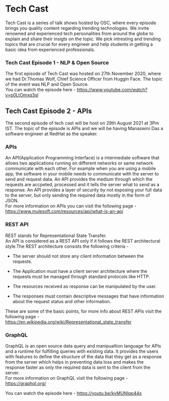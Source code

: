 # Tech Cast

Tech Cast is a series of talk shows hosted by OSC, where every episode brings you quality content regarding trending technologies. We invite renowned and experienced tech personalities from around the globe to explain and share their insigts on the topic. We pick intresting and trending topics that are crucial for every engineer and help students in getting a basic idea from experienced professionals.

### Tech Cast Episode 1 - NLP & Open Source

The first episode of Tech Cast was hosted on 27th November 2020, where we had Dr.Thomas Wolf, Chief Science Officer from Huggin Face. The topic of the event was NLP and Open Source.  
You can watch the episode here - https://www.youtube.com/watch?v=p0LtOmxq3sI

## Tech Cast Episode 2 - APIs

The second episode of tech cast will be host on 29th August 2021 at 3Pm IST. The topic of the episode is APIs and we will be having Manaswini Das a software engineer at RedHat as the speaker.

### APIs

An API(Application Programming Interface) is a intermediate software that allows two applications running on different networks or same network communicate with each other. For example when you are using a mobile app, the software in your mobile needs to communicate with the server to send and request data. An API provides the medium through which the requests are accpeted, processed and it tells the server what to send as a response. An API provides a layer of security by not exposing your full data to the server, but only sending the required data mostly in the form of JSON.  
For more information on APIs you can visit the following page - https://www.mulesoft.com/resources/api/what-is-an-api

### REST API

REST stands for Representational State Transfer.  
An API is considered as a REST API only if it follows the REST architectural style.The REST architecture consists the following criteria -  

*   The server should not store any client information between the requests.  

*   The Application must have a client server architecture where the requests must be managed through standard protocols like HTTP.  

*   The resources received as response can be manipulated by the user.  

*   The responses must contain descriptive messages that have information about the request status and other information.  

These are some of the basic points, for more info about REST APIs visit the following page - https://en.wikipedia.org/wiki/Representational_state_transfer  

### GraphQL

GraphQL is an open source data query and manipualtion language for APIs and a runtime for fulfilling queries with existing data. It provides the users with features to define the structure of the data that they get as a response from the server which helps in preventing data loss and makes the response faster as only the required data is sent to the client from the server.  
For more information on GraphQL visit the following page - https://graphql.org/  

You can watch the episode here - https://youtu.be/kvMUNlqp44s
